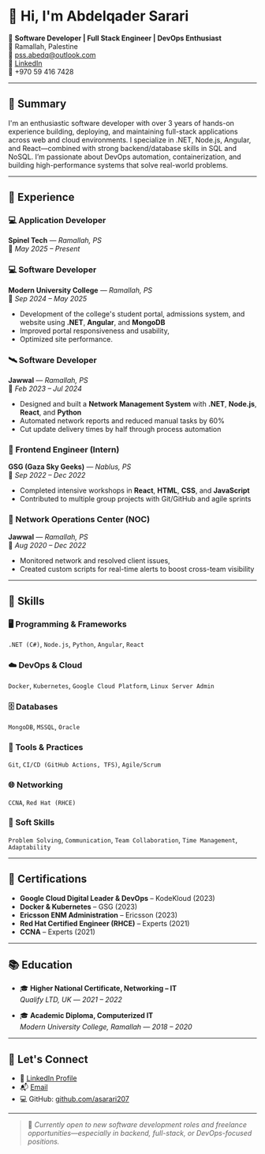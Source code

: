 # 👋 Hi, I'm Abdelqader Sarari

🎯 **Software Developer | Full Stack Engineer | DevOps Enthusiast**  
📍 Ramallah, Palestine  
📧 [pss.abedq@outlook.com](mailto:pss.abedq@outlook.com)  
🔗 [LinkedIn](https://www.linkedin.com/in/abd-al-qader-sarari-a41538188/)  
📱 +970 59 416 7428  

---

## 🚀 Summary

I'm an enthusiastic software developer with over 3 years of hands-on experience building, deploying, and maintaining full-stack applications across web and cloud environments. I specialize in .NET, Node.js, Angular, and React—combined with strong backend/database skills in SQL and NoSQL. I’m passionate about DevOps automation, containerization, and building high-performance systems that solve real-world problems.

---

## 💼 Experience

### 💻 Application Developer 
**Spinel Tech** — *Ramallah, PS*  
📅 *May 2025 – Present*  

### 💻 Software Developer  
**Modern University College** — *Ramallah, PS*  
📅 *Sep 2024 – May 2025*  
- Development of the college's student portal, admissions system, and website using **.NET**, **Angular**, and **MongoDB**  
- Improved portal responsiveness and usability,  
- Optimized site performance.

### 🛰️ Software Developer  
**Jawwal** — *Ramallah, PS*  
📅 *Feb 2023 – Jul 2024*  
- Designed and built a **Network Management System** with **.NET**, **Node.js**, **React**, and **Python**  
- Automated network reports and reduced manual tasks by 60%  
- Cut update delivery times by half through process automation

### 🧪 Frontend Engineer (Intern)  
**GSG (Gaza Sky Geeks)** — *Nablus, PS*  
📅 *Sep 2022 – Dec 2022*  
- Completed intensive workshops in **React**, **HTML**, **CSS**, and **JavaScript**  
- Contributed to multiple group projects with Git/GitHub and agile sprints

### 📡 Network Operations Center (NOC)  
**Jawwal** — *Ramallah, PS*  
📅 *Aug 2020 – Dec 2022*  
- Monitored network and resolved client issues,
- Created custom scripts for real-time alerts to boost cross-team visibility

---

## 🧠 Skills

### 🖥 Programming & Frameworks  
`.NET (C#)`, `Node.js`, `Python`, `Angular`, `React`

### ☁️ DevOps & Cloud  
`Docker`, `Kubernetes`, `Google Cloud Platform`, `Linux Server Admin`

### 🗄 Databases  
`MongoDB`, `MSSQL`, `Oracle`

### 🧰 Tools & Practices  
`Git`, `CI/CD (GitHub Actions, TFS)`, `Agile/Scrum`

### 🌐 Networking  
`CCNA`, `Red Hat (RHCE)`

### 🧠 Soft Skills  
`Problem Solving`, `Communication`, `Team Collaboration`, `Time Management`, `Adaptability`

---

## 📜 Certifications

- **Google Cloud Digital Leader & DevOps** – KodeKloud (2023)  
- **Docker & Kubernetes** – GSG (2023)  
- **Ericsson ENM Administration** – Ericsson (2023)  
- **Red Hat Certified Engineer (RHCE)** – Experts (2021)  
- **CCNA** – Experts (2021)

---

## 📚 Education

- 🎓 **Higher National Certificate, Networking – IT**  
  *Qualify LTD, UK* — *2021 – 2022*

- 🎓 **Academic Diploma, Computerized IT**  
  *Modern University College, Ramallah* — *2018 – 2020*

---

## 🔗 Let's Connect

- 💼 [LinkedIn Profile](https://www.linkedin.com/in/abd-al-qader-sarari-a41538188/)
- 📬 [Email](mailto:pss.abedq@outlook.com)
- 💻 GitHub: [github.com/asarari207](https://github.com/asarari207)

---

> 🚧 *Currently open to new software development roles and freelance opportunities—especially in backend, full-stack, or DevOps-focused positions.*
